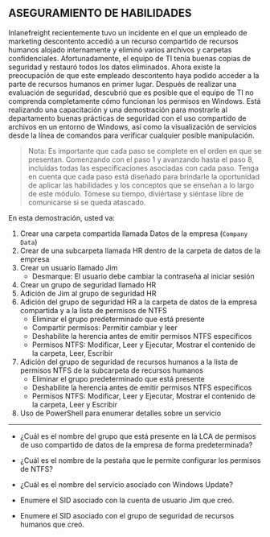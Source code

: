 ## ASEGURAMIENTO DE HABILIDADES

Inlanefreight recientemente tuvo un incidente en el que un empleado de marketing descontento accedió a un recurso compartido de recursos humanos alojado internamente y eliminó varios archivos y carpetas confidenciales. Afortunadamente, el equipo de TI tenía buenas copias de seguridad y restauró todos los datos eliminados. Ahora existe la preocupación de que este empleado descontento haya podido acceder a la parte de recursos humanos en primer lugar. Después de realizar una evaluación de seguridad, descubrió que es posible que el equipo de TI no comprenda completamente cómo funcionan los permisos en Windows. Está realizando una capacitación y una demostración para mostrarle al departamento buenas prácticas de seguridad con el uso compartido de archivos en un entorno de Windows, así como la visualización de servicios desde la línea de comandos para verificar cualquier posible manipulación.

>Nota: Es importante que cada paso se complete en el orden en que se presentan. Comenzando con el paso 1 y avanzando hasta el paso 8, incluidas todas las especificaciones asociadas con cada paso. Tenga en cuenta que cada paso está diseñado para brindarle la oportunidad de aplicar las habilidades y los conceptos que se enseñan a lo largo de este módulo. Tómese su tiempo, diviértase y siéntase libre de comunicarse si se queda atascado.

En esta demostración, usted va:

1. Crear una carpeta compartida llamada Datos de la empresa (`Company Data`)
2. Crear de una subcarpeta llamada HR dentro de la carpeta de datos de la empresa
3. Crear un usuario llamado Jim
    + Desmarque: El usuario debe cambiar la contraseña al iniciar sesión    
4. Crear un grupo de seguridad llamado HR
5. Adición de Jim al grupo de seguridad HR
6. Adición del grupo de seguridad HR a la carpeta de datos de la empresa compartida y a la lista de permisos de NTFS
    + Eliminar el grupo predeterminado que está presente
    + Compartir permisos: Permitir cambiar y leer
    + Deshabilite la herencia antes de emitir permisos NTFS específicos
    + Permisos NTFS: Modificar, Leer y Ejecutar, Mostrar el contenido de la carpeta, Leer, Escribir
7. Adición del grupo de seguridad de recursos humanos a la lista de permisos NTFS de la subcarpeta de recursos humanos
    + Eliminar el grupo predeterminado que está presente
    + Deshabilite la herencia antes de emitir permisos NTFS específicos
    + Permisos NTFS: Modificar, Leer y Ejecutar, Mostrar el contenido de la carpeta, Leer y Escribir
8. Uso de PowerShell para enumerar detalles sobre un servicio
___

+ ¿Cuál es el nombre del grupo que está presente en la LCA de permisos de uso compartido de datos de la empresa de forma predeterminada?

+ ¿Cuál es el nombre de la pestaña que le permite configurar los permisos de NTFS?

+ ¿Cuál es el nombre del servicio asociado con Windows Update?

+ Enumere el SID asociado con la cuenta de usuario Jim que creó.

+ Enumere el SID asociado con el grupo de seguridad de recursos humanos que creó.